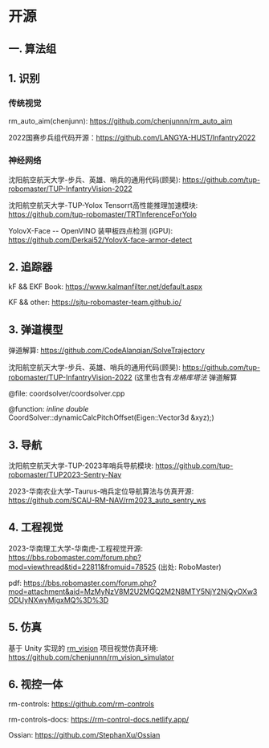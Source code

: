 # 开源

## 一. 算法组

## 1. 识别

### 传统视觉

rm_auto_aim(chenjunn): https://github.com/chenjunnn/rm_auto_aim

2022国赛步兵组代码开源：https://github.com/LANGYA-HUST/Infantry2022

### 神经网络

沈阳航空航天大学-步兵、英雄、哨兵的通用代码(顾昊): https://github.com/tup-robomaster/TUP-InfantryVision-2022

沈阳航空航天大学-TUP-Yolox Tensorrt高性能推理加速模块: https://github.com/tup-robomaster/TRTInferenceForYolo

YolovX-Face -- OpenVINO 装甲板四点检测 (iGPU): https://github.com/Derkai52/YolovX-face-armor-detect

## 2. 追踪器

kF && EKF Book: https://www.kalmanfilter.net/default.aspx

KF && other: https://sjtu-robomaster-team.github.io/

## 3. 弹道模型

弹道解算: https://github.com/CodeAlanqian/SolveTrajectory

沈阳航空航天大学-步兵、英雄、哨兵的通用代码(顾昊): https://github.com/tup-robomaster/TUP-InfantryVision-2022 (这里也含有*龙格库塔法* 弹道解算 

@file: coordsolver/coordsolver.cpp

@function: *inline double* CoordSolver::dynamicCalcPitchOffset(Eigen::Vector3d &xyz);)

## 3. 导航

沈阳航空航天大学-TUP-2023年哨兵导航模块: https://github.com/tup-robomaster/TUP2023-Sentry-Nav

2023-华南农业大学-Taurus-哨兵定位导航算法与仿真开源: https://github.com/SCAU-RM-NAV/rm2023_auto_sentry_ws

## 4. 工程视觉

2023-华南理工大学-华南虎-工程视觉开源: https://bbs.robomaster.com/forum.php?mod=viewthread&tid=22811&fromuid=78525 (出处: RoboMaster)

pdf: https://bbs.robomaster.com/forum.php?mod=attachment&aid=MzMyNzV8M2U2MGQ2M2N8MTY5NjY2NjQyOXw3ODUyNXwyMjgxMQ%3D%3D

## 5. 仿真

基于 Unity 实现的 [rm_vision](https://github.com/chenjunnn/rm_vision) 项目视觉仿真环境: https://github.com/chenjunnn/rm_vision_simulator

## 6. 视控一体

rm-controls: https://github.com/rm-controls

rm-controls-docs: https://rm-control-docs.netlify.app/

Ossian: https://github.com/StephanXu/Ossian
